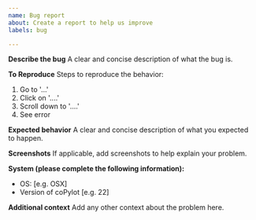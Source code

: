 ```yaml
---
name: Bug report
about: Create a report to help us improve
labels: bug

---
```


**Describe the bug**
A clear and concise description of what the bug is.

**To Reproduce**
Steps to reproduce the behavior:
1. Go to '...'
2. Click on '....'
3. Scroll down to '....'
4. See error

**Expected behavior**
A clear and concise description of what you expected to happen.

**Screenshots**
If applicable, add screenshots to help explain your problem.

**System (please complete the following information):**
 - OS: [e.g. OSX]
 - Version of coPylot [e.g. 22]

**Additional context**
Add any other context about the problem here.
